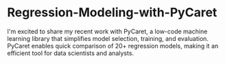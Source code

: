 # Regression-Modeling-with-PyCaret
I'm excited to share my recent work with PyCaret, a low-code machine learning library that simplifies model selection, training, and evaluation. PyCaret enables quick comparison of 20+ regression models, making it an efficient tool for data scientists and analysts.

